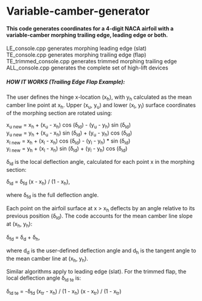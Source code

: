 # Variable-camber-generator

#### This code generates coordinates for a 4-digit NACA airfoil with a variable-camber morphing trailing edge, leading edge or both.

LE_console.cpp generates morphing leading edge (slat)<br />
TE_console.cpp generates morphing trailing edge (flap)<br />
TE_trimmed_console.cpp generates trimmed morphing trailing edge<br />
ALL_console.cpp generates the complete set of high-lift devices<br />

##### HOW IT WORKS (Trailing Edge Flap Example):

The user defines the hinge x-location (x<sub>h</sub>), with y<sub>h</sub> calculated as the mean camber line point at x<sub>h</sub>. Upper (x<sub>u</sub>, y<sub>u</sub>) and lower (x<sub>l</sub>, y<sub>l</sub>) surface coordinates of the morphing section are rotated using:

x<sub>u new</sub> = x<sub>h</sub> + (x<sub>u</sub> - x<sub>h</sub>) cos (δ<sub>ld</sub>) - (y<sub>u</sub> - y<sub>h</sub>) sin (δ<sub>ld</sub>)<br />
y<sub>u new</sub> = y<sub>h</sub> + (x<sub>u</sub> - x<sub>h</sub>) sin (δ<sub>ld</sub>) + (y<sub>u</sub> - y<sub>h</sub>) cos (δ<sub>ld</sub>)<br />
x<sub>l new</sub> = x<sub>h</sub> + (x<sub>l</sub> - x<sub>h</sub>) cos (δ<sub>ld</sub>) - (y<sub>l</sub> - y<sub>h</sub>) * sin (δ<sub>ld</sub>)<br />
y<sub>l new</sub> = y<sub>h</sub> + (x<sub>l</sub> - x<sub>h</sub>) sin (δ<sub>ld</sub>) + (y<sub>l</sub> - y<sub>h</sub>) cos (δ<sub>ld</sub>)<br />

δ<sub>ld</sub> is the local deflection angle, calculated for each point x in the morphing section:

δ<sub>ld</sub> = δ<sub>fd</sub>  (x - x<sub>h</sub>) / (1 - x<sub>h</sub>), 

where δ<sub>fd</sub> is the full deflection angle.

Each point on the airfoil surface at x > x<sub>h</sub> deflects by an angle relative to its previous position (δ<sub>ld</sub>). The code accounts for the mean camber line slope at (x<sub>h</sub>, y<sub>h</sub>):

δ<sub>fd</sub> = δ<sub>d</sub> + δ<sub>h</sub>, 

where d<sub>d</sub> is the user-defined deflection angle and d<sub>h</sub> is the tangent angle to the mean camber line at (x<sub>h</sub>, y<sub>h</sub>).

Similar algorithms apply to leading edge (slat). For the trimmed flap, the local deflection angle δ<sub>ld te</sub> is:

δ<sub>ld te</sub> = -δ<sub>fd</sub>  (x<sub>tr</sub> - x<sub>h</sub>) / (1 - x<sub>h</sub>) (x - x<sub>tr</sub>) / (1 - x<sub>tr</sub>)
